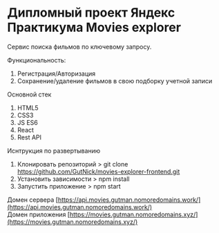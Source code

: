 # Дипломный проект Яндекс Практикума Movies explorer

Сервис поиска фильмов по ключевому запросу. 

Функциональность: 
1. Регистрация/Авторизация
2. Сохранение/удаление фильмов в свою подборку учетной записи

Основной стек 
1. HTML5
2. CSS3
3. JS ES6
4. React
5. Rest API 

Иснтрукция по развертыванию 
1. Клонировать репозиторий > git clone https://github.com/GutNick/movies-explorer-frontend.git
2. Установить зависимости > npm install
3. Запустить приложение > npm start

Домен сервера [https://api.movies.gutman.nomoredomains.work/](https://api.movies.gutman.nomoredomains.work/)  
Домен приложения [https://movies.gutman.nomoredomains.xyz/](https://movies.gutman.nomoredomains.xyz/)
